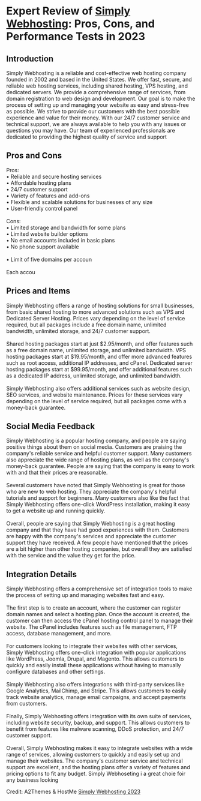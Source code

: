 <h1>Expert Review of <a href="https://a2themes.com/simply-webhosting-reviews">Simply Webhosting</a>: Pros, Cons, and Performance Tests in 2023</h1>
<h2>Introduction</h2>
Simply Webhosting is a reliable and cost-effective web hosting company founded in 2002 and based in the United States. We offer fast, secure, and reliable web hosting services, including shared hosting, VPS hosting, and dedicated servers. We provide a comprehensive range of services, from domain registration to web design and development. Our goal is to make the process of setting up and managing your website as easy and stress-free as possible. We strive to provide our customers with the best possible experience and value for their money. With our 24/7 customer service and technical support, we are always available to help you with any issues or questions you may have. Our team of experienced professionals are dedicated to providing the highest quality of service and support
<h2>Pros and Cons</h2>
Pros: <br>• Reliable and secure hosting services <br>• Affordable hosting plans <br>• 24/7 customer support <br>• Variety of features and add-ons <br>• Flexible and scalable solutions for businesses of any size<br>• User-friendly control panel <br><br>Cons: <br>• Limited storage and bandwidth for some plans <br>• Limited website builder options <br>• No email accounts included in basic plans <br>• No phone support available<br><br>• Limit of five domains per accoun<br><br>Each accou
<h2>Prices and Items</h2>
Simply Webhosting offers a range of hosting solutions for small businesses, from basic shared hosting to more advanced solutions such as VPS and Dedicated Server Hosting. Prices vary depending on the level of service required, but all packages include a free domain name, unlimited bandwidth, unlimited storage, and 24/7 customer support.<br><br>Shared hosting packages start at just $2.95/month, and offer features such as a free domain name, unlimited storage, and unlimited bandwidth. VPS hosting packages start at $19.95/month, and offer more advanced features such as root access, additional IP addresses, and cPanel. Dedicated server hosting packages start at $99.95/month, and offer additional features such as a dedicated IP address, unlimited storage, and unlimited bandwidth.<br><br>Simply Webhosting also offers additional services such as website design, SEO services, and website maintenance. Prices for these services vary depending on the level of service required, but all packages come with a money-back guarantee.
<h2>Social Media Feedback</h2>
Simply Webhosting is a popular hosting company, and people are saying positive things about them on social media. Customers are praising the company's reliable service and helpful customer support. Many customers also appreciate the wide range of hosting plans, as well as the company's money-back guarantee. People are saying that the company is easy to work with and that their prices are reasonable.<br><br>Several customers have noted that Simply Webhosting is great for those who are new to web hosting. They appreciate the company's helpful tutorials and support for beginners. Many customers also like the fact that Simply Webhosting offers one-click WordPress installation, making it easy to get a website up and running quickly.<br><br>Overall, people are saying that Simply Webhosting is a great hosting company and that they have had good experiences with them. Customers are happy with the company's services and appreciate the customer support they have received. A few people have mentioned that the prices are a bit higher than other hosting companies, but overall they are satisfied with the service and the value they get for the price.
<h2>Integration Details</h2>
Simply Webhosting offers a comprehensive set of integration tools to make the process of setting up and managing websites fast and easy.<br><br>The first step is to create an account, where the customer can register domain names and select a hosting plan. Once the account is created, the customer can then access the cPanel hosting control panel to manage their website. The cPanel includes features such as file management, FTP access, database management, and more.<br><br>For customers looking to integrate their websites with other services, Simply Webhosting offers one-click integration with popular applications like WordPress, Joomla, Drupal, and Magento. This allows customers to quickly and easily install these applications without having to manually configure databases and other settings.<br><br>Simply Webhosting also offers integrations with third-party services like Google Analytics, MailChimp, and Stripe. This allows customers to easily track website analytics, manage email campaigns, and accept payments from customers.<br><br>Finally, Simply Webhosting offers integration with its own suite of services, including website security, backup, and support. This allows customers to benefit from features like malware scanning, DDoS protection, and 24/7 customer support.<br><br>Overall, Simply Webhosting makes it easy to integrate websites with a wide range of services, allowing customers to quickly and easily set up and manage their websites. The company's customer service and technical support are excellent, and the hosting plans offer a variety of features and pricing options to fit any budget. Simply Webhoseting i a great choie foir any business looking
<p>Credit: A2Themes & HostMe <a href="https://a2themes.com/simply-webhosting-reviews">Simply Webhosting 2023</a></p>